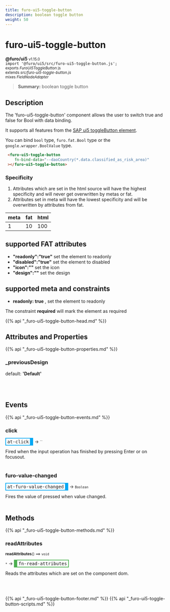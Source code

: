 ```yaml
---
title: furo-ui5-toggle-button
description: boolean toggle button
weight: 50
---
```


# furo-ui5-toggle-button
**@furo/ui5** <small>v1.15.0</small>
<br>`import '@furo/ui5/src/furo-ui5-toggle-button.js';`<small>
<br>exports *FuroUi5ToggleButton* js
<br>extends *src/furo-ui5-toggle-button.js*
<br> mixes *FieldNodeAdapter*</small>

> **Summary:** boolean toggle button

## Description

The 'furo-ui5-toggle-button' component allows the user to switch true and false for Bool with data binding.

It supports all features from the [SAP ui5 toggleButton element](https://sap.github.io/ui5-webcomponents/playground/components/ToggleButton/).

You can bind  `bool` type, `furo.fat.Bool` type or the `google.wrapper.BoolValue`  type.

```html
 <furo-ui5-toggle-button
    fn-bind-data="--daoCountry(*.data.classified_as_risk_area)"
 ></furo-ui5-toggle-button>
```

### Specificity
1. Attributes which are set in the html source will have the highest specificity and will never get overwritten by metas or fat.
2. Attributes set in meta will have the lowest specificity and will be overwritten by attributes from fat.

| meta  | fat  | html  |
|------  |-----  |------  |
| 1      | 10    | 100    |


## supported FAT attributes
 - **"readonly":"true"** set the element to readonly
 - **"disabled":"true"** set the element to disabled
 - **"icon":""** set the icon
 - **"design":""** set the design

## supported meta and constraints
- **readonly: true** , set the element to readonly

The constraint **required** will mark the element as required

{{% api "_furo-ui5-toggle-button-head.md" %}}

## Attributes and Properties
{{% api "_furo-ui5-toggle-button-properties.md" %}}















### **_previousDesign**
default: **&#39;Default&#39;**</small>


<br><br>





## Events
{{% api "_furo-ui5-toggle-button-events.md" %}}

### **click**
<span  style="border-width:2px 10px 2px 2px; border-style: solid;border-color:  rgb(2, 168, 244);font-family:monospace; padding:2px 4px;">at-click</span>
→ <small>``</small>

 Fired when the input operation has finished by pressing Enter or on focusout.
<br><br>
### **furo-value-changed**
<span  style="border-width:2px 10px 2px 2px; border-style: solid;border-color:  rgb(2, 168, 244);font-family:monospace; padding:2px 4px;">at-furo-value-changed</span>
→ <small>`Boolean`</small>

Fires the value of pressed when value changed.
<br><br>

## Methods
{{% api "_furo-ui5-toggle-button-methods.md" %}}


### **readAttributes**
<small>**readAttributes**() ⟹ `void`</small>

<small>`*`</small> →
<span  style="border-width:2px 2px 2px 10px; border-style: solid;border-color:  rgb(76, 175, 80);font-family:monospace; padding:2px 4px;">fn-read-attributes</span>

Reads the attributes which are set on the component dom.

<br><br>





















{{% api "_furo-ui5-toggle-button-footer.md" %}}
{{% api "_furo-ui5-toggle-button-scripts.md" %}}
